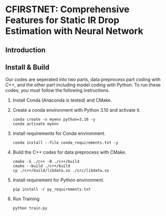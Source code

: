 # CFIRSTNET: Comprehensive Features for Static IR Drop Estimation with Neural Network

## Introduction



## Install & Build

Our codes are seperated into two parts, data preprocess part coding with C++, and the other part including model coding with Python. To run these codes, you must follow the following instructions.

1. Install Conda (Anaconda is tested) and CMake.

2. Create a conda environment with Python 3.10 and activate it.

    ```Command-line
    conda create -n myenv python=3.10 -y
    conda activate myenv
    ```

3. Install requirements for Conda environment.

    ```Command-line
    conda install --file conda_requirements.txt -y
    ```

4. Build the C++ codes for data preprocess with CMake.

    ```Command-line
    cmake -S ./c++ -B ./c++/build
    cmake --build ./c++/build
    cp ./c++/build/libdata.so ./src/libdata.so
    ```

5. Install requirement for Python environment.

    ```Command-line
    pip install -r py_requirements.txt
    ```

6. Run Training

    ```Command-line
    python train.py
    ```
